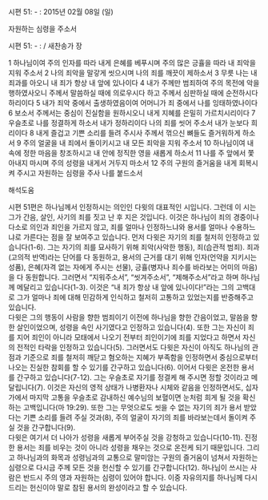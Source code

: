시편 51: - : 
2015년 02월 08일 (일)

자원하는 심령을 주소서



시편 51: - : / 새찬송가  장


1 하나님이여 주의 인자를 따라 내게 은혜를 베푸시며 주의 많은 긍휼을 따라 내 죄악을 지워 주소서 2 나의 죄악을 말갛게 씻으시며 나의 죄를 깨끗이 제하소서 3 무릇 나는 내 죄과를 아오니 내 죄가 항상 내 앞에 있나이다 4 내가 주께만 범죄하여 주의 목전에 악을 행하였사오니 주께서 말씀하실 때에 의로우시다 하고 주께서 심판하실 때에 순전하시다 하리이다 5 내가 죄악 중에서 출생하였음이여 어머니가 죄 중에서 나를 잉태하였나이다 6 보소서 주께서는 중심이 진실함을 원하시오니 내게 지혜를 은밀히 가르치시리이다 7 우슬초로 나를 정결하게 하소서 내가 정하리이다 나의 죄를 씻어 주소서 내가 눈보다 희리이다 8 내게 즐겁고 기쁜 소리를 들려 주시사 주께서 꺾으신 뼈들도 즐거워하게 하소서 9 주의 얼굴을 내 죄에서 돌이키시고 내 모든 죄악을 지워 주소서 10 하나님이여 내 속에 정한 마음을 창조하시고 내 안에 정직한 영을 새롭게 하소서 11 나를 주 앞에서 쫓아내지 마시며 주의 성령을 내게서 거두지 마소서 12 주의 구원의 즐거움을 내게 회복시켜 주시고 자원하는 심령을 주사 나를 붙드소서

해석도움





시편 51편은 하나님께서 인정하시는 의인인 다윗의 대표적인 시입니다. 그런데 이 시는 그가 간음, 살인, 사기의 죄를 짓고 난 후 지은 것입니다. 이것은 하나님이 죄의 경중이나 다소로 의인과 죄인을 가르지 않고, 죄를 얼마나 인정하느냐와 용서를 얼마나 수용하느냐로 가른다는 점을 잘 보여주고 있습니다. 먼저 다윗은 자기의 죄를 철저히 인정하고 있습니다(1-6). 그는 자기의 죄를 묘사하기 위해 죄악(사악한 행동), 죄(습관적 범죄). 죄과(고의적 반역)라는 단어를 다 동원하고, 용서의 근거를 대기 위해 인자(언약을 지키시는 성품), 은혜(자격 없는 자에게 주시는 선물), 긍휼(병자나 죄수를 바라보는 어미의 마음)을 다 동원합니다. 그러면서 “지워주소서”, “씻겨주소서”, “제해주소서”라고 하며 하나님께 메달리고 있습니다(1-3). 이것은 “내 죄가 항상 내 앞에 있나이다!”라는 그의 고백대로 그가 얼마나 죄에 대해 민감하게 인식하고 철저히 고통하고 있었는지를 반증해주고 있습니다.  
다윗은 그의 행동이 사람을 향한 범죄이기 이전에 하나님을 향한 간음이었고, 말씀을 향한 살인이었으며, 성령을 속인 사기였다고 인정하고 있습니다(4). 또한 그는 자신이 죄를 지어 죄인이 아니라 모태에서 나오기 전부터 죄인이기에 죄를 지었다고 하면서 자신의 전적인 타락을 인정하고 있습니다(5). 그러면서도 다윗은 자신이 아직도 하나님의 관점과 기준으로 죄를 철저히 깨닫고 혐오하는 지혜가 부족함을 인정하면서 중심으로부터 나오는 진실한 참회를 할 수 있기를 간구하고 있습니다(6). 이어서 다윗은 온전한 용서를 간구하고 있습니다(7-12). 그는 우슬초로 자기를 정결케 해 주시면 정할 것이라고 메달립니다(7). 이것은 자신의 영적 상태가 나병환자나 시체와 같음을 인정하면서도, 십자가에서 마지막 고통을 우슬초로 감내하신 예수님의 보혈이면 눈처럼 희게 될 것을 확신하는 고백입니다(마 19:29). 또한 그는 무엇으로도 씻을 수 없는 자기의 죄가 용서 받았다는 기쁜 소리를 들려 주실 것과(8), 주의 얼굴이 자기의 죄를 바라보는데서 돌이켜 주실 것을 간구합니다(9).  
다윗은 여기서 더 나아가 성령을 새롭게 부어주실 것을 강청하고 있습니다(10-11). 진정한 용서는 죄를 비우는 것이 아니라 성령을 채우는 것으로 온전케 되기 때문입니다. 그리고 하나님과의 화목과 성령님과의 교통으로 말미암는 구원의 즐거움이 넘쳐서 자원하는 심령으로 다시금 주께 모든 것을 헌신할 수 있기를 간구합니다(12). 하나님이 쓰시는 사람은 반드시 주의 영과 자원하는 심령이 있어야 합니다. 이중 자유의지를 하나님께 다시 드리는 헌신이야 말로 참된 용서의 완성이라고 할 수 있습니다.